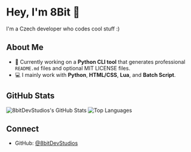# Hey, I'm 8Bit 👋

I'm a Czech developer who codes cool stuff :)

## About Me
- 🔧 Currently working on a **Python CLI tool** that generates professional `README.md` files and optional MIT LICENSE files.
- 💻 I mainly work with **Python**, **HTML/CSS**, **Lua**, and **Batch Script**.

## GitHub Stats
![8bitDevStudios's GitHub Stats](https://github-readme-stats.vercel.app/api?username=8bitDevStudios&show_icons=true&theme=github_dark&hide_border=true)
![Top Languages](https://github-readme-stats.vercel.app/api/top-langs/?username=8bitDevStudios&layout=compact&theme=github_dark&hide_border=true)

## Connect
- GitHub: [@8bitDevStudios](https://github.com/8bitDevStudios)
